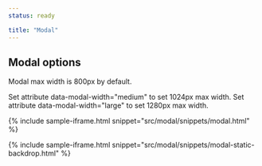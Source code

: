 ```yaml
---
status: ready

title: "Modal"
---
```


## Modal options

Modal max width is 800px by default.

Set attribute data-modal-width="medium" to set 1024px max width.
Set attribute data-modal-width="large" to set 1280px max width.

{% include sample-iframe.html snippet="src/modal/snippets/modal.html" %}

{% include sample-iframe.html snippet="src/modal/snippets/modal-static-backdrop.html" %}